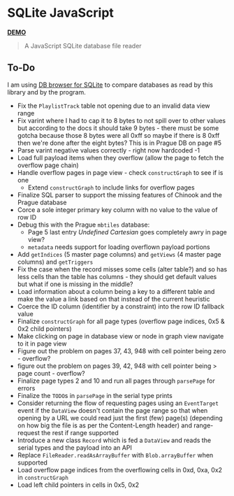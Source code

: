 # SQLite JavaScript

[**DEMO**](https://tomashubelbauer.github.io/sqlite-javascript)

> A JavaScript SQLite database file reader

## To-Do

I am using [DB browser for SQLite](https://github.com/sqlitebrowser/sqlitebrowser)
to compare databases as read by this library and by the program.

- Fix the `PlaylistTrack` table not opening due to an invalid data view range
- Fix varint where I had to cap it to 8 bytes to not spill over to other values
  but according to the docs it should take 9 bytes - there must be some gotcha
  because those 8 bytes were all 0xff so maybe if there is 8 0xff then we're
  done after the eight bytes? This is in Prague DB on page #5
- Parse varint negative values correctly - right now hardcoded -1
- Load full payload items when they overflow (allow the page to fetch the overflow page chain)
- Handle overflow pages in page view - check `constructGraph` to see if is one
  - Extend `constructGraph` to include links for overflow pages
- Finalize SQL parser to support the missing features of Chinook and the Prague database
- Corce a sole integer primary key column with no value to the value of row ID
- Debug this with the Prague `mbtiles` database:
  - Page 5 last entry *Undefined Cartesian* goes completely awry in page view?
  - `metadata` needs support for loading overflown payload portions
- Add `getIndices` (5 master page columns) and `getViews` (4 master page columns)
  and `getTriggers`
- Fix the case when the record misses some cells (alter table?) and so has less
  cells than the table has columns - they should get default values but what if
  one is missing in the middle?
- Load information about a column being a key to a different table and make the
  value a link based on that instead of the current heuristic
- Coerce the ID column (identifier by a constraint) into the row ID fallback value
- Finalize `constructGraph` for all page types (overflow page indices, 0x5 & 0x2 child pointers)
- Make clicking on page in database view or node in graph view navigate to it in page view
- Figure out the problem on pages 37, 43, 948 with cell pointer being zero - overflow?
- figure out the problem on pages 39, 42, 948 with cell pointer being > page count - overflow?
- Finalize page types 2 and 10 and run all pages through `parsePage` for errors
- Finalize the `TODO`s in `parsePage` in the serial type prints
- Consider returning the flow of requesting pages using an `EventTarget` event
  if the `DataView` doesn't contain the page range so that when opening by a URL
  we could read just the first (few) page(s) (depending on how big the file is
  as per the Content-Length header) and range-request the rest if range supported
- Introduce a new class `Record` which is fed a `DataView` and reads the serial
  types and the payload into an API
- Replace `FileReader.readAsArrayBuffer` with `Blob.arrayBuffer` when supported
- Load overflow page indices from the overflowing cells in 0xd, 0xa, 0x2 in `constructGraph`
- Load left child pointers in cells in 0x5, 0x2
